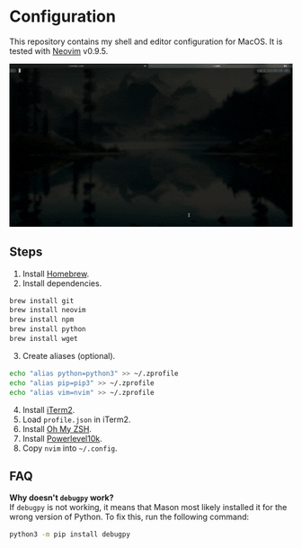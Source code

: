 # Configuration

This repository contains my shell and editor configuration for MacOS. It is tested with [Neovim](https://neovim.io) v0.9.5.

<p align="center">
    <img src="demo.gif" />
</p>

## Steps

1. Install [Homebrew](https://brew.sh).
2. Install dependencies.

```bash
brew install git
brew install neovim
brew install npm
brew install python
brew install wget
```

3. Create aliases (optional).

```bash
echo "alias python=python3" >> ~/.zprofile
echo "alias pip=pip3" >> ~/.zprofile
echo "alias vim=nvim" >> ~/.zprofile
```

4. Install [iTerm2](https://iterm2.com).
5. Load `profile.json` in iTerm2.
6. Install [Oh My ZSH](https://ohmyz.sh).
7. Install [Powerlevel10k](https://github.com/romkatv/powerlevel10k#oh-my-zsh).
8. Copy `nvim` into `~/.config`.

## FAQ

**Why doesn't `debugpy` work?**\
If `debugpy` is not working, it means that Mason most likely installed it for the wrong version of Python. To fix this, run the following command:

```bash
python3 -m pip install debugpy
```

